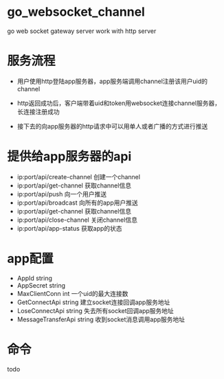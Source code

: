 # go_websocket_channel
go web socket gateway server work with http server

# 服务流程

* 用户使用http登陆app服务器，app服务端调用channel注册该用户uid的channel

* http返回成功后，客户端带着uid和token用websocket连接channel服务器，长连接注册成功

* 接下去的向app服务器的http请求中可以用单人或者广播的方式进行推送

# 提供给app服务器的api

* ip:port/api/create-channel 创建一个channel
* ip:port/api/get-channel 获取channel信息
* ip:port/api/push 向一个用户推送
* ip:port/api/broadcast 向所有的app用户推送
* ip:port/api/get-channel 获取channel信息
* ip:port/api/close-channel 关闭channel信息
* ip:port/api/app-status 获取app的状态

# app配置

* AppId string
*	AppSecret string
*	MaxClientConn int  一个uid的最大连接数
*	GetConnectApi string  建立socket连接回调app服务地址
*	LoseConnectApi string  失去所有socket回调app服务地址
*	MessageTransferApi string  收到socket消息调用app服务地址

# 命令
todo
